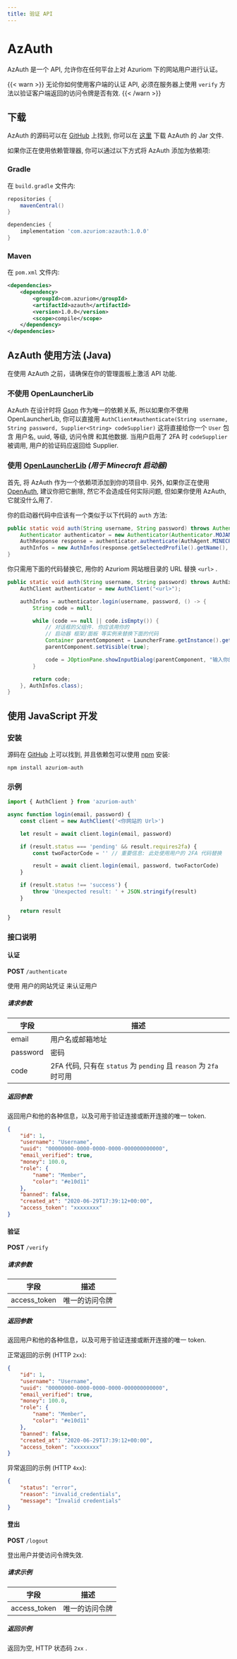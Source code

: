 ```yaml
---
title: 验证 API
---
```


# AzAuth

AzAuth 是一个 API, 允许你在任何平台上对 Azuriom 下的网站用户进行认证。

{{< warn >}}
无论你如何使用客户端的认证 API, 必须在服务器上使用 `verify` 方法以验证客户端返回的访问令牌是否有效.
{{< /warn >}}

## 下载

AzAuth 的源码可以在 [GitHub](https://github.com/Azuriom/AzAuth)
上找到, 你可以在 [这里](https://repo.maven.apache.org/maven2/com/azuriom/azauth/1.0.0/azauth-1.0.0.jar) 下载 AzAuth 的 Jar 文件.

如果你正在使用依赖管理器, 你可以通过以下方式将 AzAuth 添加为依赖项:

### Gradle

在 `build.gradle` 文件内:

```groovy
repositories {
    mavenCentral()
} 

dependencies {
    implementation 'com.azuriom:azauth:1.0.0'
}
```

### Maven

在 `pom.xml` 文件内:
```xml
<dependencies>
    <dependency>
        <groupId>com.azuriom</groupId>
        <artifactId>azauth</artifactId>
        <version>1.0.0</version>
        <scope>compile</scope>
    </dependency>
</dependencies>
```

## AzAuth 使用方法 (Java)

在使用 AzAuth 之前，请确保在你的管理面板上激活 API 功能.

### 不使用 OpenLauncherLib

AzAuth 在设计时将 [Gson](https://github.com/google/gson) 作为唯一的依赖关系, 所以如果你不使用 OpenLauncherLib, 你可以直接用 `AuthClient#authenticate(String username, String password, Supplier<String> codeSupplier)` 这将直接给你一个 `User` 包含 用户名, uuid, 等级, 访问令牌 和其他数据. 当用户启用了 2FA 时 `codeSupplier`
被调用, 用户的验证码应返回给 Supplier.

### 使用 [OpenLauncherLib](https://github.com/Litarvan/OpenLauncherLib/) _(用于 Minecraft 启动器)_

首先, 将 AzAuth 作为一个依赖项添加到你的项目中.
另外, 如果你正在使用 [OpenAuth](https://github.com/Litarvan/OpenAuth/), 建议你把它删除,
然它不会造成任何实际问题, 但如果你使用 AzAuth, 它就没什么用了.

你的启动器代码中应该有一个类似于以下代码的 `auth` 方法:
```java
public static void auth(String username, String password) throws AuthenticationException {
    Authenticator authenticator = new Authenticator(Authenticator.MOJANG_AUTH_URL, AuthPoints.NORMAL_AUTH_POINTS);
    AuthResponse response = authenticator.authenticate(AuthAgent.MINECRAFT, username, password, "");
    authInfos = new AuthInfos(response.getSelectedProfile().getName(), response.getAccessToken(), response.getSelectedProfile().getId());
}
```
你只需用下面的代码替换它, 用你的 Azuriom 网站根目录的 URL 替换 `<url>` .
```java
public static void auth(String username, String password) throws AuthException {
    AuthClient authenticator = new AuthClient("<url>");

    authInfos = authenticator.login(username, password, () -> {
        String code = null;

        while (code == null || code.isEmpty()) {
            // 对话框的父组件. 你应该用你的
            // 启动器 框架/面板 等实例来替换下面的代码
            Container parentComponent = LauncherFrame.getInstance().getLauncherPanel();
            parentComponent.setVisible(true);

            code = JOptionPane.showInputDialog(parentComponent, "输入你的 2FA 代码", "2FA", JOptionPane.PLAIN_MESSAGE);
        }

        return code;
    }, AuthInfos.class);
}
```

## 使用 JavaScript 开发

### 安装

源码在 [GitHub](https://github.com/Azuriom/AzAuthJS)
上可以找到, 并且依赖包可以使用 [npm](https://www.npmjs.com/) 安装:
```
npm install azuriom-auth
```

### 示例

```js
import { AuthClient } from 'azuriom-auth'

async function login(email, password) {
    const client = new AuthClient('<你网站的 Url>')

    let result = await client.login(email, password)

    if (result.status === 'pending' && result.requires2fa) {
        const twoFactorCode = '' // 重要信息: 此处使用用户的 2FA 代码替换

        result = await client.login(email, password, twoFactorCode)
    }

    if (result.status !== 'success') {
        throw 'Unexpected result: ' + JSON.stringify(result)
    }

    return result
}
```


### 接口说明

#### 认证

**POST** `/authenticate`

使用 用户的网站凭证 来认证用户

##### 请求参数
| 字段      | 描述                                                            |
|----------|-----------------------------------------------------------------|
| email    | 用户名或邮箱地址                                                  |
| password | 密码                                                             |
| code     | 2FA 代码, 只有在 `status` 为 `pending` 且 `reason` 为 `2fa` 时可用|

##### 返回参数

返回用户和他的各种信息，以及可用于验证连接或断开连接的唯一 token.

```json
{
    "id": 1,
    "username": "Username",
    "uuid": "00000000-0000-0000-0000-000000000000",
    "email_verified": true,
    "money": 100.0,
    "role": {
        "name": "Member",
        "color": "#e10d11"
    },
    "banned": false,
    "created_at": "2020-06-29T17:39:12+00:00",
    "access_token": "xxxxxxxx"
}
```

#### 验证

**POST** `/verify`

##### 请求参数
| 字段          | 描述          |
|--------------|---------------|
| access_token | 唯一的访问令牌 |

##### 返回参数

返回用户和他的各种信息，以及可用于验证连接或断开连接的唯一 token.

正常返回的示例 (HTTP `2xx`):
```json
{
    "id": 1,
    "username": "Username",
    "uuid": "00000000-0000-0000-0000-000000000000",
    "email_verified": true,
    "money": 100.0,
    "role": {
        "name": "Member",
        "color": "#e10d11"
    },
    "banned": false,
    "created_at": "2020-06-29T17:39:12+00:00",
    "access_token": "xxxxxxxx"
}
```

异常返回的示例 (HTTP `4xx`):
```json
{
    "status": "error",
    "reason": "invalid_credentials",
    "message": "Invalid credentials"
}
```

#### 登出

**POST** `/logout`

登出用户并使访问令牌失效.

##### 请求示例
| 字段         | 描述           |
|--------------|---------------|
| access_token | 唯一的访问令牌 |

##### 返回示例

返回为空, HTTP 状态码 `2xx` .
